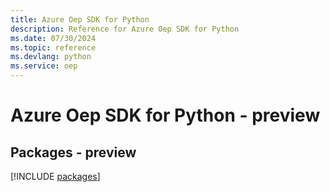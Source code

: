```yaml
---
title: Azure Oep SDK for Python
description: Reference for Azure Oep SDK for Python
ms.date: 07/30/2024
ms.topic: reference
ms.devlang: python
ms.service: oep
---
```

# Azure Oep SDK for Python - preview
## Packages - preview
[!INCLUDE [packages](oep-index.md)]